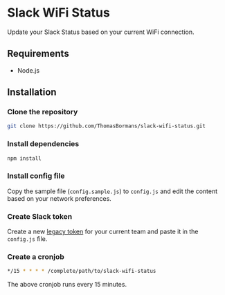 # Slack WiFi Status #

Update your Slack Status based on your current WiFi connection.

## Requirements ##

* Node.js

## Installation ##

### Clone the repository ###

```sh
git clone https://github.com/ThomasBormans/slack-wifi-status.git
```

### Install dependencies ###

```sh
npm install
```

### Install config file ###

Copy the sample file (`config.sample.js`) to `config.js` and edit the content based on your network preferences.

### Create Slack token ###

Create a new [legacy token](https://api.slack.com/custom-integrations/legacy-tokens) for your current team and paste it in the `config.js` file.

### Create a cronjob ###

```sh
*/15 * * * * /complete/path/to/slack-wifi-status
```
The above cronjob runs every 15 minutes.
